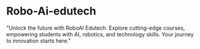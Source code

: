 # Robo-Ai-edutech
"Unlock the future with RoboAI Edutech. Explore cutting-edge courses, empowering students with AI, robotics, and technology skills. Your journey to innovation starts here."
